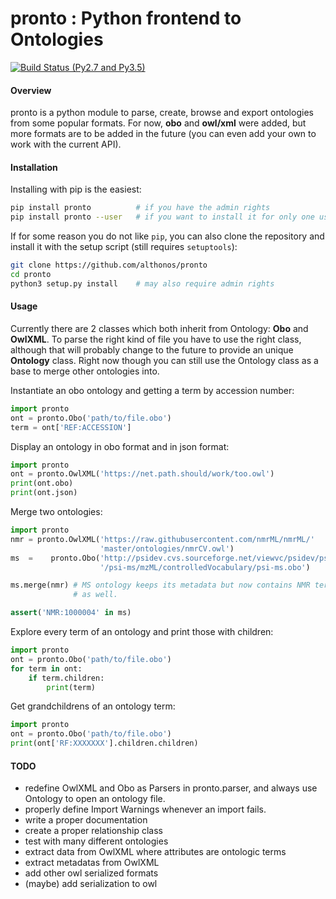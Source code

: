 # pronto : **P**ython f**ron**tend **t**o **O**ntologies

[![Build Status (Py2.7 and Py3.5)](https://travis-ci.org/althonos/pronto.svg?branch=master)](https://travis-ci.org/althonos/pronto)

#### Overview
pronto is a python module to parse, create, browse and export ontologies from some popular formats. For now, **obo** and **owl/xml** were added, but more formats are to be added in the future (you can even add your own to work with the current API).


#### Installation
Installing with pip is the easiest:
```bash
pip install pronto          # if you have the admin rights
pip install pronto --user   # if you want to install it for only one user
```

If for some reason you do not like `pip`, you can also clone the repository and install it with the setup script (still requires `setuptools`):
```bash
git clone https://github.com/althonos/pronto
cd pronto
python3 setup.py install    # may also require admin rights
```


#### Usage
Currently there are 2 classes which both inherit from Ontology: **Obo** and **OwlXML**. To parse the right kind of file you have to use the right class, although that will probably change to the future to provide an unique **Ontology** class. Right now though you can still use the Ontology class as a base to merge other ontologies into.

Instantiate an obo ontology and getting a term by accession number:
```python
import pronto
ont = pronto.Obo('path/to/file.obo')
term = ont['REF:ACCESSION']
```

Display an ontology in obo format and in json format:
```python
import pronto
ont = pronto.OwlXML('https://net.path.should/work/too.owl')
print(ont.obo)
print(ont.json)
```

Merge two ontologies:
```python
import pronto
nmr = pronto.OwlXML('https://raw.githubusercontent.com/nmrML/nmrML/'
                    'master/ontologies/nmrCV.owl')
ms  =    pronto.Obo('http://psidev.cvs.sourceforge.net/viewvc/psidev/psi'
                    '/psi-ms/mzML/controlledVocabulary/psi-ms.obo')

ms.merge(nmr) # MS ontology keeps its metadata but now contains NMR terms
              # as well.

assert('NMR:1000004' in ms)
```

Explore every term of an ontology and print those with children:
```python
import pronto
ont = pronto.Obo('path/to/file.obo')
for term in ont:
    if term.children:
        print(term)
```

Get grandchildrens of an ontology term:
```python
import pronto
ont = pronto.Obo('path/to/file.obo')
print(ont['RF:XXXXXXX'].children.children)
```

#### TODO
* redefine OwlXML and Obo as Parsers in pronto.parser, and always use Ontology to open an ontology file.
* properly define Import Warnings whenever an import fails. 
* write a proper documentation
* create a proper relationship class
* test with many different ontologies
* extract data from OwlXML where attributes are ontologic terms
* extract metadatas from OwlXML
* add other owl serialized formats
* (maybe) add serialization to owl

